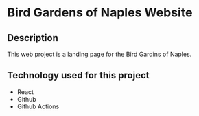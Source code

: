 # Bird Gardens of Naples Website

## Description
This web project is a landing page for the Bird Gardins of Naples.

## Technology used for this project
* React
* Github
* Github Actions